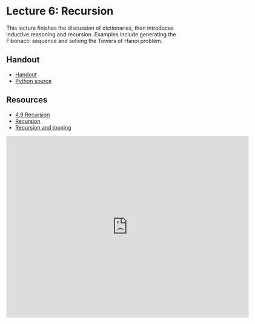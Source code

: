 # Lecture 6: Recursion

This lecture finishes the discussion of dictionaries, then introduces inductive reasoning and recursion. Examples include generating the Fibonacci sequence and solving the Towers of Hanoi problem.

## Handout

* [Handout](http://ocw.mit.edu/courses/electrical-engineering-and-computer-science/6-00sc-introduction-to-computer-science-and-programming-spring-2011/unit-1/lecture-6-recursion/MIT6_00SCS11_lec06h.pdf)
* [Python source](http://ocw.mit.edu/courses/electrical-engineering-and-computer-science/6-00sc-introduction-to-computer-science-and-programming-spring-2011/unit-1/lecture-6-recursion/lect6.py)

## Resources

* [4.9 Recursion](http://www.greenteapress.com/thinkpython/thinkCSpy/html/chap04.html)
* [Recursion](http://beastie.cs.ua.edu/cs150/book/index_16.html)
* [Recursion and looping](http://beastie.cs.ua.edu/cs150/book/index_17.html)

<iframe width="640" height="480" src="http://www.youtube.com/embed/WbWb0u8bJrU" frameborder="0" allowfullscreen></iframe>